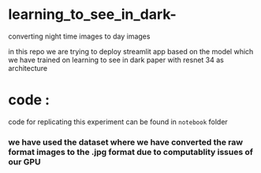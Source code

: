 # learning_to_see_in_dark-
converting night time images to day images 

in this repo we are trying to deploy streamlit app based on the model which we have trained on learning to see in dark paper with resnet 34 as architecture 

# code : 
code for replicating this experiment can be found in `notebook` folder 

### we have used the dataset where we have converted the raw format images to the .jpg format due to computablity issues of our GPU
